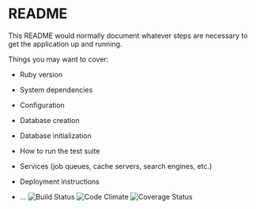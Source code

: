 # README

This README would normally document whatever steps are necessary to get the
application up and running.

Things you may want to cover:

* Ruby version

* System dependencies

* Configuration

* Database creation

* Database initialization

* How to run the test suite

* Services (job queues, cache servers, search engines, etc.)

* Deployment instructions

* ...
![Build Status](https://codeship.com/projects/6aa6f860-7482-0135-cdd9-5adc5c5e3db7/status?branch=master)
![Code Climate](https://codeclimate.com/github/Jose-N/under_review.png)
![Coverage Status](https://coveralls.io/repos/Jose-N/under_review/badge.png)


